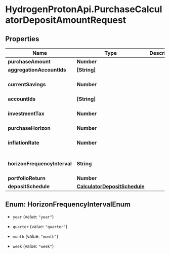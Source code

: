 # HydrogenProtonApi.PurchaseCalculatorDepositAmountRequest

## Properties
Name | Type | Description | Notes
------------ | ------------- | ------------- | -------------
**purchaseAmount** | **Number** |  | 
**aggregationAccountIds** | **[String]** |  | [optional] 
**currentSavings** | **Number** |  | [optional] [default to 0.0]
**accountIds** | **[String]** |  | [optional] 
**investmentTax** | **Number** |  | [optional] [default to 0.0]
**purchaseHorizon** | **Number** |  | 
**inflationRate** | **Number** |  | [optional] [default to 0.0]
**horizonFrequencyInterval** | **String** |  | [optional] [default to 'year']
**portfolioReturn** | **Number** |  | 
**depositSchedule** | [**CalculatorDepositSchedule**](CalculatorDepositSchedule.md) |  | [optional] 


<a name="HorizonFrequencyIntervalEnum"></a>
## Enum: HorizonFrequencyIntervalEnum


* `year` (value: `"year"`)

* `quarter` (value: `"quarter"`)

* `month` (value: `"month"`)

* `week` (value: `"week"`)




